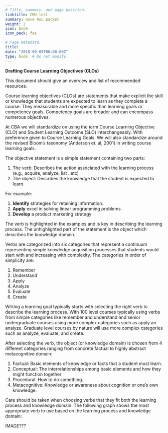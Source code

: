 ```yaml
---
# Title, summary, and page position.
linktitle: CMU test
summary: move AoL packet 
weight: 2
icon: book
icon_pack: fas

# Page metadata.
title: 
date: "2018-09-09T00:00:00Z"
type: book  # Do not modify.
---
```


**Drafting Course Learning Objectives (CLOs)**

This document should give an overview and list of recommended resources. 

Course learning objectives (CLOs) are statements that make explicit the skill or knowledge that students are expected to learn as they complete a course. They measurable and more specific than learning goals or competency goals. Competency goals are broader and can encompass numerous objectives. 

At CBA we will standardize on using the term Course Learning Objective (CLO) and Student Learning Outcome (SLO) interchangeably. With preference given to Course Learning Goals. We will also standardize around the revised Bloom’s taxonomy (Anderson et. al, 2001) in writing course learning goals. 

The objective statement is a simple statement containing two parts: 
1. The verb: Describes the action associated with the learning process (e.g., acquire, analyze, list ..etc) 
2. The object: Describes the knowledge that the student is expected to learn. 

For example: 
1. **Identify** strategies for retaining information. 
2. **Apply** excel in solving linear programming problems 
3. **Develop** a product marketing strategy 

The verb is highlighted in the examples and is key in describing the learning process. The unhighlighted part of the statement is the object which describes the knowledge domain. 

Verbs are categorized into six categories that represent a continuum representing simple knowledge acquisition processes that students would start with and increasing with complexity. The categories in order of simplicity are:
1. Remember
2. Understand 
3. Apply 
4. Analyze 
5. Evaluate 
6. Create 

Writing a learning goal typically starts with selecting the right verb to describe the learning process. With 100 level courses typically using verbs from simple categories like remember and understand and senior undergraduate courses using more complex categories such as apply an analyze. Graduate level courses by nature will use more complex categories such as analyze, evaluate, and create.  

After selecting the verb, the object (or knowledge domain) is chosen from 4 different categories ranging from concrete factual to highly abstract metacognitive domain: 
1. Factual: Basic elements of knowledge or facts that a student must learn. 
2. Conceptual: The interrelationships among basic elements and how they might function together 
3. Procedural: How to do something. 
4. Metacognitive: Knowledge or awareness about cognition or one’s own knowledge. 

Care should be taken when choosing verbs that they fit both the learning process and knowledge domain. The following graph shows the most appropriate verb to use based on the learning process and knowledge domain: 

IMAGE???
